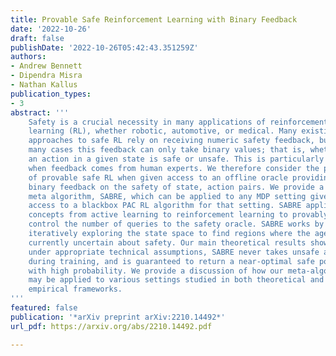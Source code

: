 ```yaml
---
title: Provable Safe Reinforcement Learning with Binary Feedback
date: '2022-10-26'
draft: false
publishDate: '2022-10-26T05:42:43.351259Z'
authors:
- Andrew Bennett
- Dipendra Misra
- Nathan Kallus
publication_types:
- 3
abstract: '''
    Safety is a crucial necessity in many applications of reinforcement
    learning (RL), whether robotic, automotive, or medical. Many existing
    approaches to safe RL rely on receiving numeric safety feedback, but in
    many cases this feedback can only take binary values; that is, whether
    an action in a given state is safe or unsafe. This is particularly true
    when feedback comes from human experts. We therefore consider the problem
    of provable safe RL when given access to an offline oracle providing
    binary feedback on the safety of state, action pairs. We provide a novel
    meta algorithm, SABRE, which can be applied to any MDP setting given
    access to a blackbox PAC RL algorithm for that setting. SABRE applies
    concepts from active learning to reinforcement learning to provably
    control the number of queries to the safety oracle. SABRE works by
    iteratively exploring the state space to find regions where the agent is
    currently uncertain about safety. Our main theoretical results shows that,
    under appropriate technical assumptions, SABRE never takes unsafe actions
    during training, and is guaranteed to return a near-optimal safe policy
    with high probability. We provide a discussion of how our meta-algorithm
    may be applied to various settings studied in both theoretical and
    empirical frameworks.
'''
featured: false
publication: '*arXiv preprint arXiv:2210.14492*'
url_pdf: https://arxiv.org/abs/2210.14492.pdf

---
```

